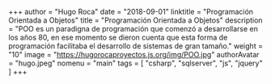 +++
author = "Hugo Roca"
date =  "2018-09-01"
linktitle = "Programación Orientada a Objetos"
title =  "Programación Orientada a Objetos"
description = "POO es un paradigna de programación que comenzó a desarrollarse en los años 80, en ese momento se dieron cuenta que esta forma de programación facilitaba el desarrollo de sistemas de gran tamaño."
weight = "10"
image =  "https://hugorocaproyectos.js.org/img/POO.jpg"
authorAvatar =  "hugo.jpeg"
nomenu = "main"
tags = [
    "csharp",
    "sqlserver",
    "js",
    "jquery"
]
+++